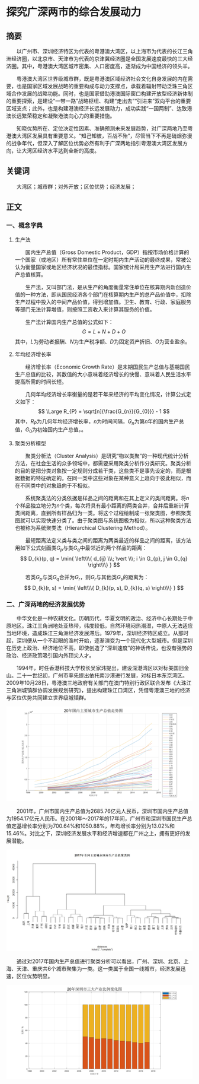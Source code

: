 # 探究广深两市的综合发展动力

## 摘要

&emsp;&emsp;以广州市、深圳经济特区为代表的粤港澳大湾区，以上海市为代表的长江三角洲经济圈，以北京市、天津市为代表的京津冀经济圈是全国发展速度最快的三大经济圈。其中，粤港澳大湾区城市密集、人口密度高，逐渐成为中国经济的领头羊。

&emsp;&emsp;粤港澳大湾区世界级城市群，既是粤港澳区域经济社会文化自身发展的内在需要，也是国家区域发展战略的重要构成与动力支撑点，承载着辐射带动泛珠三角区域合作发展的战略功能。同时，也是国家借助港澳国际窗口构建开放型经济新体制的重要探索，是建设“一带一路”战略枢纽、构建“走出去”“引进来”双向平台的重要区域支点；此外，也是构建港澳经济长远发展动力，成功实践“一国两制”、达致港澳长远繁荣稳定和凝聚港澳向心力的重要措施。

&emsp;&emsp;知晓优势所在、定位决定性因素、准确预测未来发展趋势，对广深两地乃至粤港澳大湾区发展具有重要意义。“知己知彼，百战不殆”，尽管当下不再是硝烟弥漫的战争年代，但深入了解区位优势必然有利于广深两地指引粤港澳大湾区发展方向，让大湾区经济水平达到全新的高度。

## 关键词

&emsp;&emsp;大湾区；城市群；对外开放；区位优势；经济发展；

## 正文

### 一、概念字典

1. 生产法

    &emsp;&emsp;国内生产总值（Gross Domestic Product，GDP）指按市场价格计算的一个国家（或地区）所有常住单位在一定时期内生产活动的最终成果，常被公认为衡量国家或地区经济状况的最佳指标。国家统计局采用生产法进行国内生产总值核算。

    &emsp;&emsp;生产法，又叫部门法，是从生产的角度衡量常住单位在核算期内新创造价值的一种方法，即从国民经济各个部门在核算期内生产的总产品价值中，扣除生产过程中投入的中间产品价值，得到增加值。卫生、教育、行政、家庭服务等部门无法计算增值，则按照工资收入来计算其服务的价值。

    &emsp;&emsp;生产法计算国内生产总值的公式如下：
    $$ G = L + N + D + O $$
    其中，$L$为劳动者报酬、$N$为生产税净额、$D$为固定资产折旧、$O$为营业盈余。

2. 年均经济增长率

    &emsp;&emsp;经济增长率（Economic Growth Rate）是末期国民生产总值与基期国民生产总值的比较，其数值的大小意味着经济增长的快慢、意味着人民生活水平提高所需的时间长短。

    &emsp;&emsp;几何年均经济增长率衡量的是若干年来经济的平均变化情况，计算公式定义如下：
    $$ \Large R_{P} = \sqrt[n]{\frac{G_{n}}{G_{0}}} - 1 $$
    其中，$R_{P}$为几何年均经济增长率，$n$为时间间隔，$G_{n}$为第$n$年的国内生产总值，$G_{0}$为初始国内生产总值，。

3. 聚类分析模型

    &emsp;&emsp;聚类分析法（Cluster Analysis）是研究“物以类聚”的一种现代统计分析方法，在社会生活的众多领域中，都需要采用聚类分析作分类研究。聚类分析的目的是把分类对象按一定规则分成若干类，这些类不是事先设定的，而是根据数据的特征确定的。在同一类中这些对象在某种意义上趋向于彼此相似，而在不同类中的对象趋向于不相似。

    &emsp;&emsp;系统聚类法的分类依据是样品之间的距离和在其上定义的类间距离。将$n$个样品独立地分为$n$个类，每次将具有最小距离的两类合并，合并后重新计算类间距离，直到所有样品归为一类。将这个过程绘制成一张聚类图，参照聚类图就可以实现快速分类了。由于聚类图与系统图极为相似，所以这种聚类方法也被称为系统聚类法（Hierarchical Clustering Method）。

    &emsp;&emsp;最短距离法定义类与类之间的距离为两类最近的样品之间的距离，该方法用如下公式刻画类$G_{p}$与类$G_{q}$中最邻近的两个样品的距离：
    $$ D_{k}(p, q) = \min{ \left\\\{ d_{ij} \\\; \vert \\\; i \in G_{p}, j \in G_{q} \right\\\} } $$

    &emsp;&emsp;若类$G_{p}$与类$G_{q}$合并为$G_{r}$，则$G_{r}$与其他类$G_{s}$的距离为：
    $$ D_{k}(r, s) = \min{ \left\\\{ D_{k}(p, s), D_{k}(q, s) \right\\\} } $$

### 二、广深两地的经济发展优势

&emsp;&emsp;中华文化是一种农耕文化。历朝历代，华夏文明的政治、经济中心长期处于中原地区。珠江三角洲地处亚热带，纬度较低，自然环境闷热潮湿，中原人无法适应当地环境，造成珠江三角洲经济发展滞后。1979年，深圳经济特区成立。从那时起，深圳便从一个不起眼的渔村开始，逐渐演变为一个现代化大型城市。但是深圳在历史上政治、经济地位不高，即使创造了“深圳速度”的神话传说，也没有强势的政治、经济政策吸引国内外顶尖人才。

&emsp;&emsp;1994年，时任香港科技大学校长吴家玮提出，建设深港湾区以对标美国旧金山。二十一世纪初，广州市率先提出依托南沙港进行发展，对标日本东京湾区。2009年10月28日，粤港澳三地政府有关部门在澳门特别行政区联合发布《大珠江三角洲城镇群协调发展规划研究》，提出构建珠江口湾区，凭借粤港澳三地的经济与区位优势共同建立世界级城镇群。

![20年全国主要城市国内生产总值趋势图](image/20_Major_GDP.svg)

&emsp;&emsp;2001年，广州市国内生产总值为2685.76亿元人民币，深圳市国内生产总值为1954.17亿元人民币。在2001年～2017年的17年间，广州市和深圳市国民生产总值定基增长率分别为700.64%和1050.88%，年均增长率分别为13.02%和15.46%。对比之下，深圳经济发展水平和经济增速都在广州之上，拥有更好的发展潜能。

![2017年全国主要城市国内生产总值聚类图](image/20_Major_GDP_Cluster.jpg)

&emsp;&emsp;通过对2017年国内生产总值进行聚类分析可以看出，广州、深圳、北京、上海、天津、重庆共6个城市聚集为一类。这一类属于全国一线城市，经济发展迅速，区位优势明显。

![20年深圳市三大产业比例变化图](image/20_SZ_Industrial_Diff.svg)
